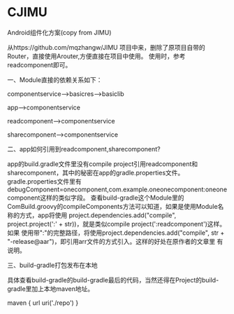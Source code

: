 # CJIMU
Android组件化方案(copy from JIMU)

从https://github.com/mqzhangw/JIMU
项目中来，删除了原项目自带的Router，直接使用Arouter,方便直接在项目中使用。
使用时，参考readcomponent即可。

一、Module直接的依赖关系如下：

componentservice-->basicres-->basiclib

app-->componentservice

readcomponent-->componentservice

sharecomponent-->componentservice

二、app如何引用到readcomponent,sharecomponent?

app的build.gradle文件里没有compile project引用readcomponent和sharecomponent，其中的秘密在app的gradle.properties文件。
gradle.properties文件里有debugComponent=onecomponent,com.example.oneonecomponent:oneonecomponent这样的类似字段。
查看build-gradle这个Module里的ComBuild.groovy的compileComponents方法可以知道，如果是使用Module名称的方式，app将使用
project.dependencies.add("compile", project.project(':' + str))，就是类似compile project(':readcomponent')这样。如果
使用带":"的完整路径，将使用project.dependencies.add("compile", str + "-release@aar")，即引用arr文件的方式引入。这样的好处在原作者的文章里
有说明。

三、build-gradle打包发布在本地

具体查看build-gradle的build-gradle最后的代码，当然还得在Project的build-gradle里加上本地maven地址。

 maven {
    url uri('./repo')
}



